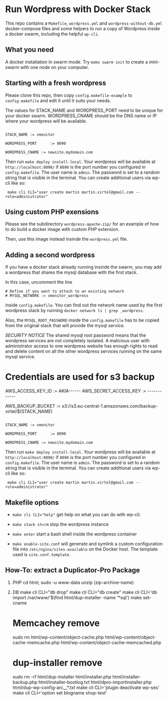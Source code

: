 
# Run Wordpress with Docker Stack


This repo contains a `Makefile`,  `wordpress.yml` and `wordpress-without-db.yml` docker-compose files and some helpers to run a 
copy of Wordpress inside a docker swarm, including the helpful `wp-cli`.

## What you need

A docker installation in swarm mode. Try `make swarm init` to create a mini-swarm with one node on your computer.


## Starting with a fresh wordpress

Please clone this repo, then copy `config.makefile-example` to `config.makefile` and edit it until it suits your needs. 

The values for STACK_NAME and WORDPRESS_PORT need to be unique for your docker swarm. WORDPRESS_CNAME should be the DNS name or IP where your wordpress will be available.

```

STACK_NAME := vmonitor

WORDPRESS_PORT	    := 8090

WORDPRESS_CNAME := newsite.mydomain.com

```

Then run `make deploy install-local`. Your wordpress will be available at `http://localhost:8090/` if `8090` is the port
number you configured in `config.makefile`. The user name is `admin`. The password is set to a random string that is visible
in the terminal. You can create additional users via wp-cli like so:

```
 make cli CLI="user create martin martin.virtel@gmail.com --role=administrator"
```

## Using custom PHP exensions

Please see the subdirectory `wordpress-apache-zip/` for an example of how to do build a docker image with custom PHP extension.

Then, use this image instead insinde the `wordpress.yml` file.


## Adding a second wordpress

If you have a docker stack already running insinde the swarm, you may add a wordpress that shares the mysql database with the first stack. 

In this case, uncomment the line 

```
# Define if you want to attach to an existing network
# MYSQL_NETWORK := vmonitor_wordpress
```

inside `config.makefile`. You can find out the network name used by the first wordpress stack by running `docker network ls | grep _wordpress`. 

Also, the `MYSQL_ROOT_PASSWORD` inside the `config.makefile` has to be copied from the original stack that will provide the mysql service.

*SECURITY NOTICE* The shared mysql root password  means that the wordpress services are not completely isolated. 
A malicious user with administrator access to one wordpress website has enough rights to read and delete content 
on all the other wordpress services running on the same mysql service.


# Credentials are used for s3 backup

AWS_ACCESS_KEY_ID := AKIA------ 
AWS_SECRET_ACCESS_KEY := ------------

AWS_BACKUP_BUCKET := s3://s3.eu-central-1.amazonaws.com/backup-virtel/$(STACK_NAME)

```

STACK_NAME := vmonitor

WORDPRESS_PORT	    := 8090

WORDPRESS_CNAME := newsite.mydomain.com

```

Then run `make deploy install-local`. Your wordpress will be available at `http://localhost:8090/` if `8090` is the port
number you configured in `config.makefile`. The user name is `admin`. The password is set to a random string that is visible
in the terminal. You can create additional users via wp-cli like so:

```
 make cli CLI="user create martin martin.virtel@gmail.com --role=administrator"
```


## Makefile options


  - `make cli CLI="help"` get help on what you can do with wp-cli.

  - `make stack st=rm` stop the wordpress instance

  - `make enter` start a bash shell inside the wordpress container
  
  - `make enable-site.conf` will generate and symlink a custom configuration file into `/etc/nginx/sites-available` on the Docker host. The template used is `site.conf.template`.



## How-To: extract a Duplicator-Pro Package

   
  1. PHP
     cd html; sudo -u www-data unzip (zip-archive-name)

  2. DB
     make cli CLI="db drop"
     make cli CLI="db create"
     make cli CLI='db import /var/www/'$(find html/dup-installer -name '*sql')
     make set-cname
     # Memcachey remove
     sudo rm html/wp-content/object-cache.php html/wp-content/object-cache-memcache.php html/wp-content/object-cache-memcached.php
     # dup-installer remove
     sudo rm -rf html/dup-installer html/installer.php html/installer-backup.php html/installer-bootlog.txt html/dpro-importinstaller.php html/dup-wp-config-arc__*.txt 
     make cli CLI='plugin deactivate wp-ses'
     make cli CLI='option set blogname shop-test'
